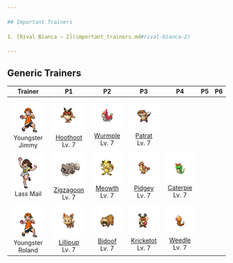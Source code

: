 ```yaml
---

## Important Trainers

1. [Rival Bianca – 2](important_trainers.md#rival-bianca-2)

---
```


## Generic Trainers</h3>

| Trainer | P1 | P2 | P3 | P4 | P5 | P6 |
|:-------:|:--:|:--:|:--:|:--:|:--:|:--:|
| ![Youngster Jimmy](../../assets/trainers/youngster.png "Youngster Jimmy")<br>Youngster Jimmy | ![Hoothoot](../../assets/sprites/hoothoot/front.png)<br>[Hoothoot](../../pokemon/hoothoot.md/)<br>Lv. 7 | ![Wurmple](../../assets/sprites/wurmple/front.png)<br>[Wurmple](../../pokemon/wurmple.md/)<br>Lv. 7 | ![Patrat](../../assets/sprites/patrat/front.png)<br>[Patrat](../../pokemon/patrat.md/)<br>Lv. 7 |
| ![Lass Mail](../../assets/trainers/lass.png "Lass Mail")<br>Lass Mail | ![Zigzagoon](../../assets/sprites/zigzagoon/front.png)<br>[Zigzagoon](../../pokemon/zigzagoon.md/)<br>Lv. 7 | ![Meowth](../../assets/sprites/meowth/front.png)<br>[Meowth](../../pokemon/meowth.md/)<br>Lv. 7 | ![Pidgey](../../assets/sprites/pidgey/front.png)<br>[Pidgey](../../pokemon/pidgey.md/)<br>Lv. 7 | ![Caterpie](../../assets/sprites/caterpie/front.png)<br>[Caterpie](../../pokemon/caterpie.md/)<br>Lv. 7 |
| ![Youngster Roland](../../assets/trainers/youngster.png "Youngster Roland")<br>Youngster Roland | ![Lillipup](../../assets/sprites/lillipup/front.png)<br>[Lillipup](../../pokemon/lillipup.md/)<br>Lv. 7 | ![Bidoof](../../assets/sprites/bidoof/front.png)<br>[Bidoof](../../pokemon/bidoof.md/)<br>Lv. 7 | ![Kricketot](../../assets/sprites/kricketot/front.png)<br>[Kricketot](../../pokemon/kricketot.md/)<br>Lv. 7 | ![Weedle](../../assets/sprites/weedle/front.png)<br>[Weedle](../../pokemon/weedle.md/)<br>Lv. 7 |

